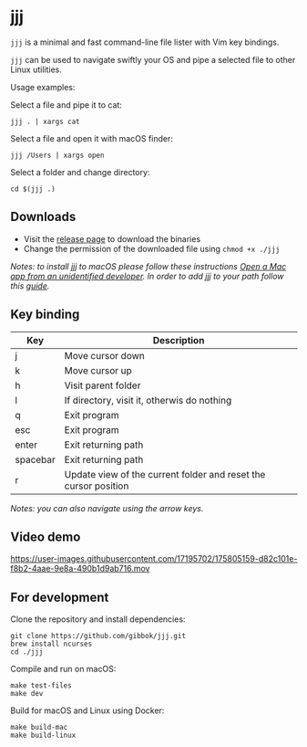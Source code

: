 # jjj

`jjj` is a minimal and fast command-line file lister with Vim key bindings.

`jjj` can be used to navigate swiftly your OS and pipe a selected file to other Linux utilities.

Usage examples:

Select a file and pipe it to cat:

```shell
jjj . | xargs cat
```

Select a file and open it with macOS finder:

```shell
jjj /Users | xargs open
```

Select a folder and change directory:

```shell
cd $(jjj .)
```

## Downloads

- Visit the [release page](https://github.com/gibbok/jjj/releases) to download the binaries
- Change the permission of the downloaded file using `chmod +x ./jjj`

*Notes: to install jjj to macOS please follow these instructions [Open a Mac app from an unidentified developer](https://support.apple.com/guide/mac-help/open-a-mac-app-from-an-unidentified-developer-mh40616/mac). In order to add jjj to your path follow this [guide](https://gist.github.com/nex3/c395b2f8fd4b02068be37c961301caa7).*

## Key binding

| Key      | Description                                                     |
| -------- | --------------------------------------------------------------- |
| j        | Move cursor down                                                |
| k        | Move cursor up                                                  |
| h        | Visit parent folder                                             |
| l        | If directory, visit it, otherwis do nothing                     |
| q        | Exit program                                                    |
| esc      | Exit program                                                    |
| enter    | Exit returning path                                             |
| spacebar | Exit returning path                                             |
| r        | Update view of the current folder and reset the cursor position |

*Notes: you can also navigate using the arrow keys.*

## Video demo

https://user-images.githubusercontent.com/17195702/175805159-d82c101e-f8b2-4aae-9e8a-490b1d9ab716.mov

## For development

Clone the repository and install dependencies:

```shell
git clone https://github.com/gibbok/jjj.git
brew install ncurses
cd ./jjj
```

Compile and run on macOS:

```shell
make test-files
make dev 
```

Build for macOS and Linux using Docker:

```shell
make build-mac
make build-linux
```
